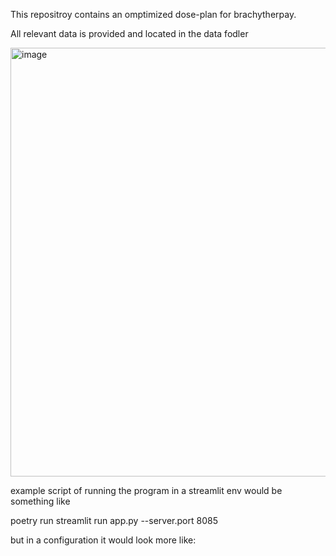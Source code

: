 This repositroy contains an omptimized dose-plan for brachytherpay.

All relevant data is provided and located in the data fodler

<img width="1127" height="686" alt="image" src="https://github.com/user-attachments/assets/2578c8c8-e520-4a60-a8ae-dbbe1fb3e356" />

example script of running the program in a streamlit env would be something like

poetry run streamlit run app.py --server.port 8085

but in a configuration it would look more like:

